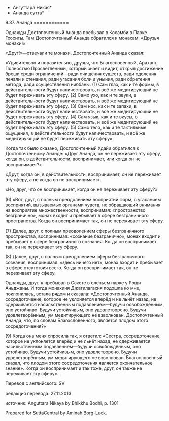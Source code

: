 * Ангуттара Никая*
* Ананда сутта*

9\.37\. Ананда
\=\=\=\=\=\=\=\=\=\=\=\=

Однажды Достопочтенный Ананда пребывал в Косамби в Парке Гхоситы\. Там Достопочтенный Ананда обратился к монахам: «Друзья монахи\!»

«Друг\!»—отвечали те монахи\. Достопочтенный Ананда сказал:

«Удивительно и поразительно, друзья, что Благословенный, Арахант, Полностью Просветлённый, который знает и видит, открыл достижение бреши среди ограничений—ради очищения существ, ради одоления печали и стенания, ради угасания боли и уныния, ради обретения метода, ради осуществления ниббаны\. \(1\) Сам глаз, как и те формы, в действительности будут наличествовать, и всё же медитирующий не будет переживать эту сферу\. \(2\) Само ухо, как и те звуки, в действительности будут наличествовать, и всё же медитирующий не будет переживать эту сферу\. \(3\) Сам нос, как и те запахи, в действительности будут наличествовать, и всё же медитирующий не будет переживать эту сферу\. \(4\) Сам язык, как и те вкусы, в действительности будут наличествовать, и всё же медитирующий не будет переживать эту сферу\. \(5\) Само тело, как и те тактильные ощущения, в действительности будут наличествовать, и всё же медитирующий не будет переживать эту сферу»\.

Когда так было сказано, Достопочтенный Удайи обратился к Достопочтенному Ананде: «Друг Ананда, он не переживает эту сферу, когда он, в действительности, воспринимает, или когда он не воспринимает?»

«Друг, когда он, в действительности, воспринимает, он не переживает эту сферу, а не когда он не воспринимает»\.

«Но, друг, что он воспринимает, когда он не переживает эту сферу?»

\(6\) «Вот, друг, с полным преодолением восприятий форм, с угасанием восприятий, вызываемых органами чувств, не обращающий внимания на восприятие множественности, воспринимая: «пространство безгранично», монах входит и пребывает в сфере безграничного пространства\. Когда он воспринимает так, он не переживает эту сферу\.

\(7\) Далее, друг, с полным преодолением сферы безграничного пространства, воспринимая: «сознание безгранично», монах входит и пребывает в сфере безграничного сознания\. Когда он воспринимает так, он не переживает эту сферу\.

\(8\) Далее, друг, с полным преодолением сферы безграничного сознания, воспринимая: «здесь ничего нет», монах входит и пребывает в сфере отсутствия всего\. Когда он воспринимает так, он не переживает эту сферу\.

Однажды, друг, я пребывал в Сакете в оленьем парке у Рощи Аньджаны\. И тогда монахиня Джатилагахия подошла ко мне, поклонилась, встала рядом и сказала: «Достопочтенный Ананда, сосредоточение, которое не уклоняется вперёд и не льнёт назад, не сдерживается насильственным подавлением—будучи освобождённым, оно устойчиво\. Будучи устойчивым, оно удовлетворено\. Будучи удовлетворённым, ум медитирующего не взволнован\. Достопочтенный Ананда, что, по словам Благословенного, является плодом этого сосредоточения?»

\(9\) Когда она меня спросила так, я ответил: «Сестра, сосредоточение, которое не уклоняется вперёд и не льнёт назад, не сдерживается насильственным подавлением—будучи освобождённым, оно устойчиво\. Будучи устойчивым, оно удовлетворено\. Будучи удовлетворённым, ум медитирующего не взволнован\. Благословенный сказал, что плодом этого сосредоточения является окончательное знание»\. Когда он воспринимает и так тоже, друг, он также не переживает эту сферу»\.

Перевод с английского: SV

редакция перевода: 27\.11\.2013

источник: Anguttara Nikaya by Bhikkhu Bodhi, p\. 1301

Prepared for SuttaCentral by Aminah Borg\-Luck\.